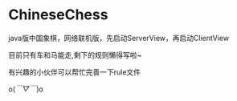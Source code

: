 # ChineseChess
java版中国象棋，网络联机版，先启动ServerView，再启动ClientView

目前只有车和马能走,剩下的规则懒得写啦~  

有兴趣的小伙伴可以帮忙完善一下rule文件

o(*￣▽￣*)o
